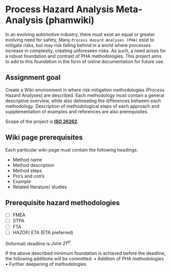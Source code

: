 # Process Hazard Analysis Meta-Analysis (phamwiki)
In an evolving automotive industry, there must exist an equal or greater evolving need for safety. Many `Process Hazard Analyses (PHA)` exist to mitigate risks, but may risk falling behind in a world where processes increase in complexity, creating unforeseen risks.
As such, a need arises for a robust foundation and contrast of PHA methodologies. This project aims to add to this foundation in the form of online documentation for future use.

## Assignment goal
Create a Wiki-environment in where risk mitigation methodologies (Process Hazard Analyses) are described. Each methodology must contain a general descriptive overview, while also delineating the differences between each methodology. Description of methodological steps of each approach and supplementation of examples and references are also prerequisites.


Scope of the project is [**ISO 26262**](https://www.iso.org/standard/68383.html).

## Wiki page prerequisites
Each particular wiki-page must contain the following headings:
*	Method name
*	Method description
*	Method steps
*	Pro’s and con’s
*	Example
*	Related literature/ studies

## Prerequisite hazard methodologies
* [ ]	FMEA
* [ ]	STPA
* [ ]	FTA
* [ ]	HAZOP/ ETA (ETA preferred)

(Informal) deadline is *June 21<sup>st</sup>*.

If the above described minimum foundation is achieved before the deadline, the following additions will be committed:
•	Addition of PHA methodologies
•	Further deepening of methodologies

<!-- Hidden !-->
